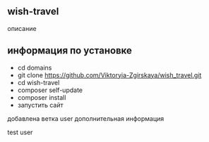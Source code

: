 ## wish-travel
описание 

## информация по установке
- cd domains
- git clone https://github.com/Viktoryia-Zgirskaya/wish_travel.git
- cd wish-travel
- composer self-update
- composer install
- запустить сайт 

 добавлена ветка user
 дополнительная информация

 test user
